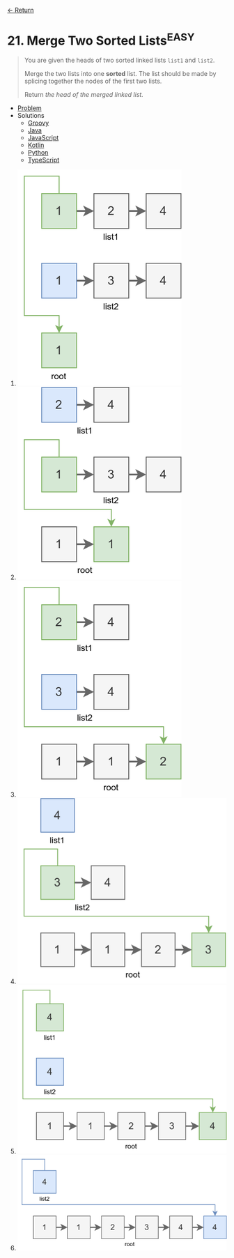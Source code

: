 [&larr; Return](https://hanggrian.github.io/grind-leetcode/)

# 21. Merge Two Sorted Lists<sup>EASY</sup>

> You are given the heads of two sorted linked lists `list1` and `list2`.
>
> Merge the two lists into one **sorted** list. The list should be made by
  splicing together the nodes of the first two lists.
>
> Return *the head of the merged linked list.*

- [Problem](https://leetcode.com/problems/merge-two-sorted-lists/)
- Solutions
  - [Groovy](https://github.com/hanggrian/grind-leetcode/blob/main/groovy/src/main/groovy/problems1_100/MergeTwoSortedLists.groovy)
  - [Java](https://github.com/hanggrian/grind-leetcode/blob/main/java/src/main/java/problems1_100/MergeTwoSortedLists.java)
  - [JavaScript](https://github.com/hanggrian/grind-leetcode/blob/main/javascript/src/problems1_100/merge-two-sorted-lists.js)
  - [Kotlin](https://github.com/hanggrian/grind-leetcode/blob/main/kotlin/src/main/kotlin/problems1_100/MergeTwoSortedLists.kt)
  - [Python](https://github.com/hanggrian/grind-leetcode/blob/main/python/src/problems1_100/merge_two_sorted_lists.py)
  - [TypeScript](https://github.com/hanggrian/grind-leetcode/blob/main/typescript/src/problems1_100/merge-two-sorted-lists.ts)

1.  ![](https://github.com/hanggrian/grind-leetcode/raw/assets/problems1_100/merge-two-sorted-lists1.svg)
1.  ![](https://github.com/hanggrian/grind-leetcode/raw/assets/problems1_100/merge-two-sorted-lists2.svg)
1.  ![](https://github.com/hanggrian/grind-leetcode/raw/assets/problems1_100/merge-two-sorted-lists3.svg)
1.  ![](https://github.com/hanggrian/grind-leetcode/raw/assets/problems1_100/merge-two-sorted-lists4.svg)
1.  ![](https://github.com/hanggrian/grind-leetcode/raw/assets/problems1_100/merge-two-sorted-lists5.svg)
1.  ![](https://github.com/hanggrian/grind-leetcode/raw/assets/problems1_100/merge-two-sorted-lists6.svg)
